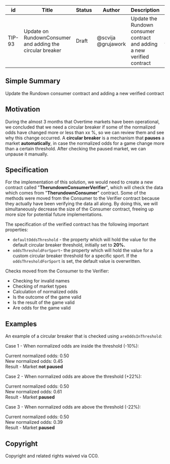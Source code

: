 
| id      | Title | Status | Author | Description | Discussions to | Created |
| ----------- | ----------- | ----------- | ----------- | ----------- | ----------- | ----------- |
| TIP-93 | Update on RundownConsumer and adding the circular breaker | Draft | @scvija @grujawork | Update the Rundown consumer contract and adding a new verified contract  | https://discord.gg/thales | 2022-10-04

## Simple Summary

Update the Rundown consumer contract and adding a new verified contract

## Motivation  

During the almost 3 months that Overtime markets have been operational, we concluded that we need a circular breaker if some of the normalized odds have changed more or less than xx %, so we can review them and see why this change occurred.
A **circular breaker** is a mechanism that **pauses** a market **automatically**, in case the normalized odds for a game change more than a certain threshold. After checking the paused market, we can unpause it manually.


## Specification

For the implementation of this solution, we would need to create a new contract called "**TherundownConsumerVerifier**", which will check the data which comes from "**TherundownConsumer**" contract. Some of the methods were moved from the Consumer to the Verifier contract because they actually have been verifying the data all along. By doing this, we will simultaneously decrease the size of the Consumer contract, freeing up more size for potential future implementations.

The specification of the verified contract has the following important properties:

- `defaultOddsThreshold` - the property which will hold the value for the default circular breaker threshold, initially set to **20%.**
- `oddsThresholdForSport`- the property which will hold the value for a custom circular breaker threshold for a specific sport. If the `oddsThresholdForSport` is set, the default value is overwritten.

Checks moved from the Consumer to the Verifier:

- Checking for invalid names
- Checking of market types
- Calculation of normalized odds
- Is the outcome of the game valid
- Is the result of the game valid
- Are odds for the game valid

## Examples

An example of a circular breaker that is checked using  `areOddsInThreshold`:

Case 1 - When normalized odds are inside the threshold (-10%):

Current normalized odds: 0.50  
New normalized odds: 0.45  
Result - Market **not paused**

Case 2 - When normalized odds are above the threshold (+22%):  

Current normalized odds: 0.50  
New normalized odds: 0.61  
Result - Market **paused**

Case 3 - When normalized odds are above the threshold (-22%): 

Current normalized odds: 0.50  
New normalized odds: 0.39  
Result - Market **paused**


## Copyright

Copyright and related rights waived via CC0.
